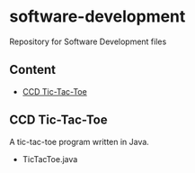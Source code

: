 # software-development
Repository for Software Development files

## Content
* [CCD Tic-Tac-Toe](#CCD)

## CCD Tic-Tac-Toe
A tic-tac-toe program written in Java.
* TicTacToe.java
